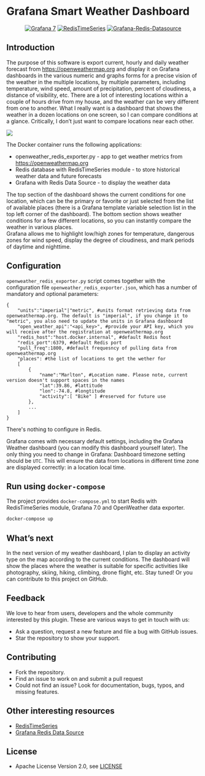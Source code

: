 # Grafana Smart Weather Dashboard

<div id="badges" align="center">

[![Grafana 7](https://img.shields.io/badge/Grafana-7-blue)](https://www.grafana.com)
[![RedisTimeSeries](https://img.shields.io/badge/RedisTimeSeries-inspired-yellowgreen)](https://oss.redislabs.com/redistimeseries/)
[![Grafana-Redis-Datasource](https://img.shields.io/badge/GrafanaRedisDatasource-integrated-yellow)](https://github.com/RedisTimeSeries/grafana-redis-datasource)

</div>


## Introduction

The purpose of this software is export current, hourly and daily weather forecast from https://openweathermap.org and display it on Grafana dashboards in the various numeric and graphs forms for a precise vision of the weather in the multiple locations, by multiple parameters, including temperature, wind speed, amount of precipitation, percent of cloudiness, a distance of visibility, etc.  There are a lot of interesting locations within a couple of hours drive from my house, and the weather can be very different from one to another. What I really want is a dashboard that shows the weather in a dozen locations on one screen, so I can compare conditions at a glance. Critically, I don’t just want to compare locations near each other.

![](docs/main_screen_shot.png)

The Docker container runs the following applications:

* openweather_redis_exporter.py - app to get weather metrics from https://openweathermap.org
* Redis database with RedisTimeSeries module - to store historical weather data and future forecasts
* Grafana with Redis Data Source - to display the weather data

The top section of the dashboard shows the current conditions for one location, which can be the primary or favorite or just selected from the list of available places (there is a Grafana template variable selection list in the top left corner of the dashboard). The bottom section shows weather conditions for a few different locations, so you can instantly compare the weather in various places.  
Grafana allows me to highlight low/high zones for temperature, dangerous zones for wind speed, display the degree of cloudiness, and mark periods of daytime and nighttime.


## Configuration


`openweather_redis_exporter.py` script comes together with the configuration file `openweather_redis_exporter.json`, which has a number of mandatory and optional parameters: 

```
{
	"units":"imperial"|"metric", #units format retrieving data from openweathermap.org. The default is "imperial", if you change it to "metric", you also need to update the units in Grafana dashboard
	"open_weather_api":"<api_key>", #provide your API key, which you will receive after the registration at openweathermap.org
	"redis_host":"host.docker.internal", #default Redis host
	"redis_port":6379, #default Redis port
	"pull_freq":1800, #default frequesncy of pulling data from openweathermap.org
	"places": #the list of locations to get the wether for
	[
        {
            "name":"Marlton", #Location name. Please note, current version doesn't support spaces in the names
            "lat":39.86, #lattitude
            "lon":-74.8, #longtitude
            "activity":[ "Bike" ] #reserved for future use
        },
		...
	]
}
```

There's nothing to configure in Redis.

Grafana comes with necessary default settings, including the Grafana Weather dashboard (you can modify this dashboard yourself later). The only thing you need to change in Grafana: Dashboard timezone setting should be `UTC`. This will ensure the data from locations in different time zone are displayed correctly: in a location local time. 

## Run using `docker-compose`

The project provides `docker-compose.yml` to start Redis with RedisTimeSeries module, Grafana 7.0 and OpenWeather data exporter.

```bash
docker-compose up
```

## What’s next

In the next version of my weather dashboard, I plan to display an activity type on the map according to the current conditions. The dashboard will show the places where the weather is suitable for specific activities like photography, skiing, hiking, climbing, drone flight, etc. Stay tuned! Or you can contribute to this project on GitHub. 

## Feedback

We love to hear from users, developers and the whole community interested by this plugin. These are various ways to get in touch with us:

- Ask a question, request a new feature and file a bug with GitHub issues.
- Star the repository to show your support.

## Contributing

- Fork the repository.
- Find an issue to work on and submit a pull request
- Could not find an issue? Look for documentation, bugs, typos, and missing features.

## Other interesting resources

- [RedisTimeSeries](https://oss.redislabs.com/redistimeseries/)
- [Grafana Redis Data Source](https://grafana.com/grafana/plugins/redis-datasource)

## License

- Apache License Version 2.0, see [LICENSE](LICENSE)